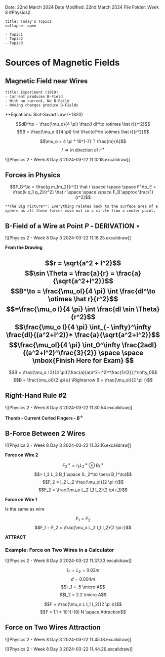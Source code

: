 Date: 22nd March 2024
Date Modified: 22nd March 2024
File Folder: Week 8
#Physics2

```ad-abstract
title: Today's Topics
collapse: open

- Topic1
- Topic2
- Topic3

```

# Sources of Magnetic Fields

## Magnetic Field near Wires

```ad-example
title: Experiment (1819)
- Current produces B-Field
- With no current, No B-Feild
- Moving charges produce B-Fields
```

**Equations: Biot-Savart Law (~1820)

$$dB^\to = \frac{\mu_o}{4 \pi} \frac{I dl^\to \otimes \hat r}{r^2}$$
$$B = \frac{\mu_o I}{4 \pi} \int \frac{dl^\to \otimes \hat r}{r^2}$$

$$\mu_o = 4 \pi * 10^{-7} T \frac{m}{A}$$
$$\hat r \Rightarrow \mbox{in direction of } r^\to$$

![[Physics 2 - Week 8 Day 3 2024-03-22 11.10.18.excalidraw]]

## Forces in Physics

$$F_G^\to = \frac{g m_1m_2}{r^2} \hat r \space \space \space F^\to_E = \frac{k q_1 q_2}{r^2} \hat r \space \space \space F_B \approx \frac{1}{r^2}$$

```ad-note
**The Big Picture**: Everything relates back to the surface area of a sphere as all these forces move out in a circle from a center point.
```

## B-Field of a Wire at Point $P$ - DERIVATION $\star$

![[Physics 2 - Week 8 Day 3 2024-03-22 11.16.25.excalidraw]]

**From the Drawing**

$$r = \sqrt{a^2 + l^2}$$
$$\sin \Theta = \frac{a}{r} = \frac{a}{\sqrt{a^2+l^2}}$$
$$B^\to = \frac{\mu_oI}{4 \pi} \int \frac{dl^\to \otimes \hat r}{r^2}$$
$$=\frac{\mu_o I}{4 \pi} \int \frac{dl \sin \Theta}{r^2}$$
$$\frac{\mu_o I}{4 \pi} \int_{- \infty}^\infty \frac{dl}{(a^2+l^2)}* \frac{a}{\sqrt{a^2+l^2}}$$
$$\frac{\mu_oI}{4 \pi} \int_0^\infty \frac{2adl}{(a^2+l^2)^\frac{3}{2}} \space \space \mbox{Finish Here for Exam} $$
--- 
$$B = \frac{\mu_o I 2}{4 \pi}[\frac{a}{a(a^2+l^2)^\frac{1}{2}}]^\infty_0$$
$$B = \frac{\mu_oI}{2 \pi a} \Rightarrow B = \frac{\mu_oI}{2 \pi r}$$

## Right-Hand Rule #2 

![[Physics 2 - Week 8 Day 3 2024-03-22 11.30.54.excalidraw]]

**Thumb - Current**
**Curled Fingers - $B^\to$**

## B-Force Between 2 Wires

![[Physics 2 - Week 8 Day 3 2024-03-22 11.32.16.excalidraw]]

**Force on Wire 2**

$$F_2^\to = I_2 L_2^\to \otimes B_1^\to$$
$$= I_2 L_2 B_1 \space (L_2^\to \perp B_1^\to)$$
$$F_2 = I_2 L_2 \frac{\mu_oI}{2 \pi r}$$
$$F_2 = \frac{\mu_o L_2 I_1 I_2}{2 \pi r_1}$$

**Force on Wire 1**

Is the same as wire 

$$F_1 = F_2$$
$$F_1 = F_2 = \frac{\mu_o L_2 I_1 I_2}{2 \pi r}$$

**ATTRACT**
### Example: Force on Two Wires in a Calculator

![[Physics 2 - Week 8 Day 3 2024-03-22 11.37.33.excalidraw]]

$$L_1 = L_2 = 0.02 m$$
$$d = 0.004 m$$
$$I _1 = .5 \micro A$$
$$I_2 = 2.2 \micro A$$

$$F = \frac{\mu_o L I_1 I_2}{2 \pi d}$$
$$F = 1.1 * 10^{-18} N \space Attraction$$
## Force on Two Wires Attraction

![[Physics 2 - Week 8 Day 3 2024-03-22 11.45.18.excalidraw]]

![[Physics 2 - Week 8 Day 3 2024-03-22 11.44.26.excalidraw]]


